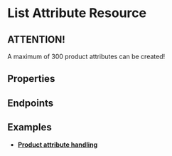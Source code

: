 # List Attribute Resource

## ATTENTION!
A maximum of 300 product attributes can be created!

## Properties

<ResourceProperties :resource="'list_attribute'" :lang="'en'"/>

## Endpoints

[//]: <> (GET ENDPOINT)
<ResourceEndpoint :resource="'list_attribute'" :endpoint="'get'" :lang="'en'">

<template v-slot:responseJSON>

<<< @/docs/fixtures/api/list_attribute/response/json/get_id.json

</template>

<template v-slot:responseXML>

<<< @/docs/fixtures/api/list_attribute/response/xml/get_id.xml

</template>

</ResourceEndpoint>

[//]: <> (GETCOLLECTION ENDPOINT)
<ResourceEndpoint :resource="'list_attribute'" :endpoint="'getCollection'" :lang="'en'">

<template v-slot:responseJSON>

<<< @/docs/fixtures/api/list_attribute/response/json/get_page.json

</template>

<template v-slot:responseXML>

<<< @/docs/fixtures/api/list_attribute/response/xml/get_page.xml

</template>

</ResourceEndpoint>

[//]: <> (POST ENDPOINT)
<ResourceEndpoint :resource="'list_attribute'" :endpoint="'post'" :lang="'en'">

<template v-slot:request>

<<< @/docs/fixtures/api/list_attribute/request/post.json

</template>

<template v-slot:responseJSON>

<<< @/docs/fixtures/api/list_attribute/response/json/get_id.json

</template>

<template v-slot:responseXML>

<<< @/docs/fixtures/api/list_attribute/response/xml/get_id.xml

</template>

</ResourceEndpoint>

[//]: <> (PUT ENDPOINT)
<ResourceEndpoint :resource="'list_attribute'" :endpoint="'put'" :lang="'en'">

<template v-slot:request>

<<< @/docs/fixtures/api/list_attribute/request/put.json

</template>

<template v-slot:responseJSON>

<<< @/docs/fixtures/api/list_attribute/response/json/get_id.json

</template>

<template v-slot:responseXML>

<<< @/docs/fixtures/api/list_attribute/response/xml/get_id.xml

</template>

</ResourceEndpoint>

[//]: <> (DELETE ENDPOINT)
<ResourceEndpoint :resource="'list_attribute'" :endpoint="'delete'" :lang="'en'"/>

## Examples
- [**Product attribute handling**](../development/api-examples/08_product_attribute_handling.md)
